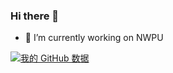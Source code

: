 ### Hi there 👋

- 🔭 I’m currently working on NWPU

[![我的 GitHub 数据](https://github-readme-stats.vercel.app/api?username=yanniangu)]()

<!--
**yanniangu/yanniangu** is a ✨ _special_ ✨ repository because its `README.md` (this file) appears on your GitHub profile.

Here are some ideas to get you started:

- 🔭 I’m currently working on NWPU
- 🌱 I’m currently learning Machine Learning
- 👯 I’m looking to collaborate on ...
- 🤔 I’m looking for help with ...
- 💬 Ask me about ...
- 📫 How to reach me: ...
- 😄 Pronouns: ...
- ⚡ Fun fact: ...
-->
